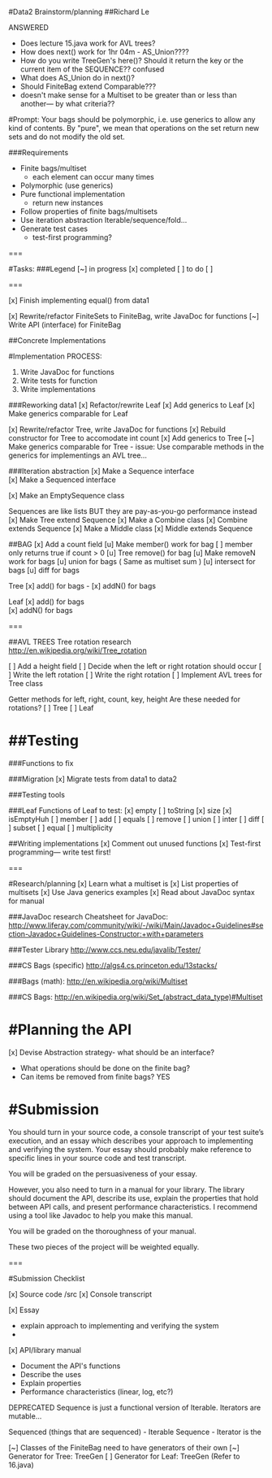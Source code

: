 #Data2 Brainstorm/planning
##Richard Le

ANSWERED
- Does lecture 15.java work for AVL trees? 
- How does next() work for 1hr 04m - AS_Union????
- How do you write TreeGen's here()? Should it return the key or the current item of the SEQUENCE?? confused
- What does AS_Union do in next()?
- Should FiniteBag extend Comparable???
 - doesn't make sense for a Multiset to be greater than or less than another— by what criteria??

#Prompt:
Your bags should be polymorphic, i.e. use generics to allow any kind of contents. By "pure", we mean that operations on the set return new sets and do not modify the old set.

###Requirements
- Finite bags/multiset
  - each element can occur many times
- Polymorphic (use generics)
- Pure functional implementation
  - return new instances
- Follow properties of finite bags/multisets
- Use iteration abstraction Iterable/sequence/fold...
- Generate test cases
  - test-first programming?

===

#Tasks:
###Legend
[~] in progress
[x] completed
[ ] to do
[ ] 

===


[x] Finish implementing equal() from data1

[x] Rewrite/refactor FiniteSets to FiniteBag, write JavaDoc for functions
[~] Write API (interface) for FiniteBag

##Concrete Implementations

#Implementation PROCESS:
1. Write JavaDoc for functions
2. Write tests for function
3. Write implementations

###Reworking data1
[x] Refactor/rewrite Leaf
[x] Add generics to Leaf
[x] Make generics comparable for Leaf

[x] Rewrite/refactor Tree, write JavaDoc for functions
[x] Rebuild constructor for Tree to accomodate int count
[x] Add generics to Tree
[~] Make generics comparable for Tree
	- issue: Use comparable methods in the generics for implementings an AVL 
	tree...



###Iteration abstraction
[x] Make a Sequence interface  
[x] Make a Sequenced interface 

[x] Make an EmptySequence class

Sequences are like lists BUT they are pay-as-you-go performance instead
[x] Make Tree extend Sequence
[x] Make a Combine class
[x] Combine extends Sequence
[x] Make a Middle class
[x] Middle extends Sequence

##BAG
[x] Add a count field
[u] Make member() work for bag
	[ ] member only returns true if count > 0
[u] Tree remove() for bag
[u] Make removeN work for bags
[u] union for bags
( Same as multiset sum  )
[u] intersect for bags
[u] diff for bags

Tree
[x] add() for bags - 
[x] addN() for bags

Leaf
[x] add() for bags  
[x] addN() for bags

=== 

##AVL TREES
Tree rotation research 
http://en.wikipedia.org/wiki/Tree_rotation


[ ] Add a height field
[ ] Decide when the left or right rotation should occur
[ ] Write the left rotation
[ ] Write the right rotation
[ ] Implement AVL trees for Tree class

Getter methods for left, right, count, key, height
Are these needed for rotations?
[ ] Tree
[ ] Leaf


##Testing
===

###Functions to fix


###Migration
[x] Migrate tests from data1 to data2

###Testing tools


###Leaf
Functions of Leaf to test:
[x] empty
[ ] toString
[x] size
[x] isEmptyHuh
[ ] member
[ ] add
[ ] equals
[ ] remove
[ ] union
[ ] inter
[ ] diff
[ ] subset
[ ] equal
[ ] multiplicity

##Writing implementations
[x] Comment out unused functions
[x] Test-first programming— write test first!

===

#Research/planning
[x] Learn what a multiset is
[x] List properties of multisets
[x] Use Java generics examples
[x] Read about JavaDoc syntax for manual

###JavaDoc research
Cheatsheet for JavaDoc:
http://www.liferay.com/community/wiki/-/wiki/Main/Javadoc+Guidelines#section-Javadoc+Guidelines-Constructor:+with+parameters

###Tester Library
http://www.ccs.neu.edu/javalib/Tester/

###CS Bags (specific)
http://algs4.cs.princeton.edu/13stacks/

###Bags (math):
http://en.wikipedia.org/wiki/Multiset

###CS Bags:
http://en.wikipedia.org/wiki/Set_(abstract_data_type)#Multiset

#Planning the API
===
[x] Devise Abstraction strategy- what should be an interface?
  - What operations should be done on the finite bag? 
  - Can items be removed from finite bags? YES


#Submission
===

You should turn in your source code, a console transcript of your test suite’s execution, and an essay which describes your approach to implementing and verifying the system. Your essay should probably make reference to specific lines in your source code and test transcript.

You will be graded on the persuasiveness of your essay.

However, you also need to turn in a manual for your library. The library should document the API, describe its use, explain the properties that hold between API calls, and present performance characteristics. I recommend using a tool like Javadoc to help you make this manual.

You will be graded on the thoroughness of your manual.

These two pieces of the project will be weighted equally.

===

#Submission Checklist

[x] Source code /src
[x] Console transcript

[x] Essay
  - explain approach to implementing and verifying the system
  - 
[x] API/library manual
  - Document the API's functions
  - Describe the uses
  - Explain properties
  - Performance characteristics (linear, log, etc?)


DEPRECATED
Sequence is just a functional version of Iterable. 
Iterators are mutable...

Sequenced (things that are sequenced) - Iterable
Sequence - Iterator is the 

[~] Classes of the FiniteBag need to have generators of their own 
[~] Generator for Tree: TreeGen
[ ] Generator for Leaf: TreeGen
(Refer to 16.java)

